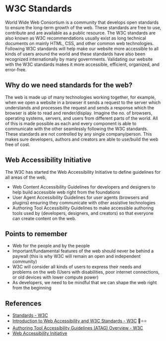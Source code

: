 # W3C Standards
World Wide Web Consortium is a community that develops open standards to ensure the long-term growth of the web. These standards are free to use, contribute and are available as a public resource. The W3C standards are also known as W3C recommendations usually exist as long technical documents on mainly HTML, CSS, and other common web technologies. Following W3C standards will help make our website more accessible to all kinds of users around the world and these standards have also been recognized internationally by many governments. Validating our website with the W3C standards makes it more accessible, efficient, organized, and error-free.

## Why do we need standards for the web?
The web is made up of many technologies working together, for example, when we open a website in a browser it sends a request to the server which understands and processes the request and sends a response which the browser is able to read and render/display. Imagine the no. of browsers, operating systems, servers, and users from different parts of the world. All of this is made possible as each and every component is able to communicate with the other seamlessly following the W3C standards. These standards are not controlled by any single company/person. This makes sure developers, authors and creators are able to use/build the web free of cost.

## Web Accessibility Initiative
The W3C has started the Web Accessibility Initiative to define guidelines for all areas of the web,
- Web Content Accessibility Guidelines for developers and designers to help build accessible web right from the foundations
- User Agent Accessibility Guidelines for user agents (browsers and plugins) ensuring they communicate with other assistive technologies
- Authoring Tool Accessibility Guidelines to make accessible authoring tools used by (developers, designers, and creators) so that everyone can create content on the web.

## Points to remember
- Web for the people and by the people
- Important/fundamental features of the web should never be behind a paywall (this is why W3C will remain an open and independent community)
- W3C will consider all kinds of users to express their needs and problems on the web (Users with disabilities, poor internet connections, or old devices with lower compute power)
- As developers, we need to be mindful that we can shape the web right from the beginning

## References
- [Standards - W3C](https://www.w3.org/standards/)
- [Introduction to Web Accessibility and W3C Standards - W3C](https://www.youtube.com/watch?v=20SHvU2PKsM) 🎥⭐⭐
- [Authoring Tool Accessibility Guidelines (ATAG) Overview - W3C](https://www.w3.org/WAI/standards-guidelines/atag/)
- [Web Accessibility Initiative](https://www.wikiwand.com/en/Web_Accessibility_Initiative)
